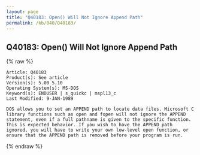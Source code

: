 ```yaml
---
layout: page
title: "Q40183: Open() Will Not Ignore Append Path"
permalink: /kb/040/Q40183/
---
```


## Q40183: Open() Will Not Ignore Append Path

{% raw %}

	Article: Q40183
	Product(s): See article
	Version(s): 5.00 5.10
	Operating System(s): MS-DOS
	Keyword(s): ENDUSER | s_quickc | mspl13_c
	Last Modified: 9-JAN-1989
	
	DOS allows you to set an APPEND path to locate data files. Microsoft C
	library functions such as open and fopen will not ignore the APPEND
	statement, even if a full pathname is given to the specific function.
	This is expected behavior. If you wish to have the APPEND path
	ignored, you will have to write your own low-level open function, or
	ensure that the APPEND path is removed before your program is run.

{% endraw %}
